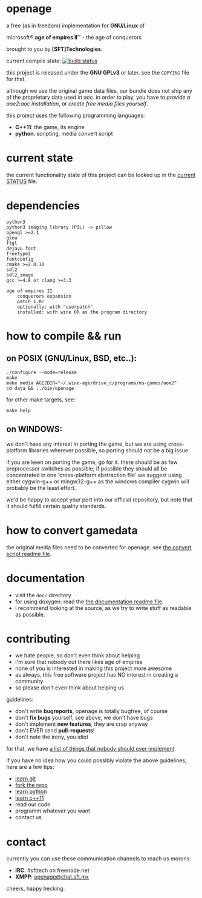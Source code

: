 openage
=======


a free (as in freedom) implementation for **GNU/Linux** of

microsoft® **age of empires II**™ - the age of conquerors

brought to you by **[SFT]Technologies**.


current compile state:
[![build status](https://travis-ci.org/SFTtech/openage.png?branch=master)](https://travis-ci.org/SFTtech/openage)


this project is released under the **GNU GPLv3** or later.
see the `COPYING` file for that.


although we use the original game data files,
our bundle does not ship any of the proprietary data used in aoc.
in order to play, you have to *provide a aoe2:aoc installation*,
or *create free media files yourself*.


this project uses the following programming languages:

* **C++11**: the game, its engine
* **python**: scripting, media convert script


current state
=============

the current functionality state of this project can be
looked up in the [current STATUS](STATUS.md) file.


dependencies
============

	python3
	python3 imaging library (PIL) -> pillow
	opengl >=2.1
	glew
	ftgl
	dejavu font
	freetype2
	fontconfig
	cmake >=2.8.10
	sdl2
	sdl2_image
	gcc >=4.8 or clang >=3.3

	age of empires II
		conquerors expansion
		patch 1.0c
		optionally: with "userpatch"
		installed: with wine OR as the program directory


how to compile && run
=====================

on POSIX (GNU/Linux, BSD, etc..):
---------------------------------

	./configure --mode=release
	make
	make media AGE2DIR="~/.wine-age/drive_c/programs/ms-games/aoe2"
	cd data && ../bin/openage

for other make targets, see:

	make help

on WINDOWS:
-----------

we don't have any interest in porting the game,
but we are using cross-platform libraries wherever possible,
so porting should not be a big issue.


if you are keen on porting the game, go for it.
there should be as few preprocessor switches as possible;
if possible they should all be concentrated in one 'cross-platform abstraction file'
we suggest using either cygwin-g++ or mingw32-g++ as the windows compiler
cygwin will probably be the least effort.


we'd be happy to accept your port into our official repository,
but note that it should fulfill certain quality standards.


how to convert gamedata
=======================

the original media files need to be converted for openage.
see [the convert script readme file](convert/README.md).


documentation
=============

- visit the `doc/` directory
- for using doxygen: read the [the documentation readme file](doc/README.md).
- i recommend looking at the source, as we try to write stuff as readable as possible.


contributing
============

* we hate people, so don't even think about helping
* i'm sure that nobody out there likes age of empires
* none of you is interested in making this project more awesome
* as always, this free software project has NO interest in creating a community
* so please don't even think about helping us

guidelines:

* don't write **bugreports**, openage is totally bugfree, of course
* don't **fix bugs** yourself, see above, we don't have bugs
* don't implement **new features**, they are crap anyway
* don't EVER send **pull-requests**!
* don't note the irony, you idiot

for that, we have [a list of things that nobody should ever implement](TASKS.md).


if you have no idea how you could possibly violate the above guidelines,
here are a few tips:

* [learn git](http://git-scm.com/book/en/Git-Basics)
* [fork the repo](https://help.github.com/articles/fork-a-repo)
* [learn python](http://docs.python.org/3/tutorial/appetite.html)
* [learn c++11](http://www.cplusplus.com/doc/tutorial/)
* read our code
* programm whatever you want
* contact us


contact
=======

currently you can use these communication channels to reach us morons:

* **IRC**: #sfttech on freenode.net
* **XMPP**: openage@chat.sft.mx


cheers, happy hecking.
